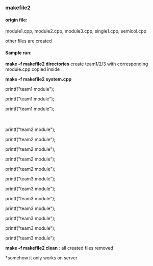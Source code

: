 ### makefile2

#### origin file:
module1.cpp, module2.cpp, module3.cpp, single1.cpp, semicol.cpp

other files are created

#### Sample run:
**make -f makefile2 directories** create team1/2/3 with corresponding module.cpp copied inside

**make -f makefile2 system.cpp**

printf("team1 module");

printf("team1 module");

printf("team1 module");  


<br> </br>
printf("team2 module");

printf("team2 module");

printf("team2 module");

printf("team2 module");

printf("team2 module");  


printf("team3 module");

printf("team3 module");

printf("team3 module");

printf("team3 module");

printf("team3 module");

printf("team3 module");

printf("team3 module");



**make -f makefile2 clean** : all created files removed

*somehow it only works on server
